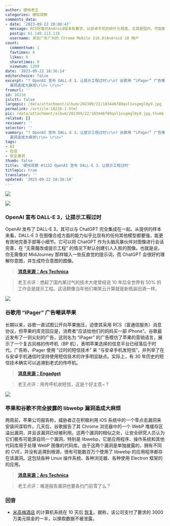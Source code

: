 ```yaml
---
author: 硬核老王
categories: 硬核观察
comments_data:
- date: '2023-09-22 20:08:47'
  message: RCS好像对Android版本有要求，以安卓手机的碎片化程度，尤其是国内，可能都做不到全面铺开
  postip: 61.140.113.118
  username: 来自广东广州的 Chrome Mobile 116.0|Android 10 用户
count:
  commentnum: 1
  favtimes: 0
  likes: 0
  sharetimes: 0
  viewnum: 1209
date: '2023-09-22 18:36:14'
editorchoice: false
excerpt: "? OpenAI 宣布 DALL-E 3，让提示工程过时\r\n? 谷歌用 “iPager” 广告嘲讽苹果\r\n? 苹果和谷歌不完全披露的 libwebp
  漏洞造成大麻烦\r\n» \r\n»"
fromurl: ''
id: 16216
islctt: false
largepic: /data/attachment/album/202309/22/183446f89qxl1xsgmgl0y9.jpg
permalink: /article-16216-1.html
pic: /data/attachment/album/202309/22/183446f89qxl1xsgmgl0y9.jpg.thumb.jpg
related: []
reviewer: ''
selector: ''
summary: "? OpenAI 宣布 DALL-E 3，让提示工程过时\r\n? 谷歌用 “iPager” 广告嘲讽苹果\r\n? 苹果和谷歌不完全披露的 libwebp
  漏洞造成大麻烦\r\n» \r\n»"
tags:
- AI
- 短信
- 安全漏洞
thumb: false
title: '硬核观察 #1132 OpenAI 宣布 DALL-E 3，让提示工程过时'
titlepic: true
translator: ''
updated: '2023-09-22 18:36:14'
---
```


![](/data/attachment/album/202309/22/183446f89qxl1xsgmgl0y9.jpg)


![](/data/attachment/album/202309/22/183518opn4nq64zadz66dd.jpg)


### OpenAI 宣布 DALL-E 3，让提示工程过时


OpenAI 发布了 DALL-E 3，其可以与 ChatGPT 完全集成在一起。从提供的样本来看，DALL-E 3 在图像合成方面的能力似乎比现有的任何其他模型都要强，能更有效地完善手部等小细节。它可以将 ChatGPT 作为头脑风暴伙伴对图像进行会话完善，在 “无需魔改或提示工程” 的情况下默认创建引人入胜的图像。也就是说，你无需像对 MidJourney 那样输入一些反直觉的提示词，而 ChatGPT 会很好的理解你意图，并生成符合意图的图像。



> 
> **[消息来源：Ars Technica](https://arstechnica.com/information-technology/2023/09/openai-announces-dall-e-3-a-next-gen-ai-image-generator-based-on-chatgpt/)**
> 
> 
> 



> 
> 老王点评：想起了国内某过气的技术大佬曾经说 10 年后全世界有 50% 的工作会是提示工程。这话颇像当年他们嘲笑云计算就是新瓶装旧酒一样。
> 
> 
> 


![](/data/attachment/album/202309/22/183528p8nvqvyqntvl8xhx.jpg)


### 谷歌用 “iPager” 广告嘲讽苹果


长期以来，谷歌一直试图公开向苹果施压，迫使其采用 RCS（富通信服务）消息协议，但苹果的库克回应是，消费者“应该给他们的妈妈买一部 iPhone”。谷歌最近发布了一则尖刻的广告，这则名为 “iPager” 的广告模仿了苹果的营销语言，展示了一个复古风格的传呼机（BP 机），表明苹果选择的信息平台已经落后于时代。广告称，iPager 使用 “过时的短信技术” 来 “与安卓手机发短信”，并列举了在与安卓手机通信时坚持使用短信技术的许多明显缺点。实际上，有 30 年历史的短信技术确实可以追溯到老式的传呼机。



> 
> **[消息来源：Engadget](https://www.engadget.com/google-takes-a-snarky-shot-at-apple-over-rcs-in-its-latest-ad-181313519.html)**
> 
> 
> 



> 
> 老王点评：用传呼机收短信，这是个好主意~ ?
> 
> 
> 


![](/data/attachment/album/202309/22/183550kuzytzidjq2yqiw5.jpg)


### 苹果和谷歌不完全披露的 libwebp 漏洞造成大麻烦


两周前，苹果公司报告称，威胁者正在积极利用 iOS 系统中的一个零点击漏洞来安装间谍软件。几天后，谷歌报告了其 Chrome 浏览器中的一个 WebP 堆缓存区溢出漏洞，并且该漏洞已经被利用。这两个漏洞的相似之处，让安全研究人员认为它们极有可能源自同一个漏洞，特别是 libwebp，它是应用程序、操作系统和其他代码库用于处理 WebP 图像的代码库。由于这两个漏洞是单独披露的，拥有不同的 CVE，并没有追溯到根源，很有可能数百万个使用了 libwebp 的应用程序都存在该漏洞。这包括各种 Linux 操作系统、各种浏览器、各种使用 Electron 框架的的应用。



> 
> **[消息来源：Ars Technica](https://arstechnica.com/security/2023/09/incomplete-disclosures-by-apple-and-google-create-huge-blindspot-for-0-day-hunters/)**
> 
> 
> 



> 
> 老王点评：难道报告漏洞也要各扫门前雪了么？
> 
> 
> 


### 回音


* [米高梅酒店](/article-16194-1.html) 的计算机系统在 10 天后 [恢复](https://apnews.com/article/vegas-mgm-resorts-caesars-cyberattack-shutdown-a01b9a2606e58e702b8e872e979040cc)。据称，该公司支付了要求的 3000 万美元赎金的一半，以换取数据不被泄露。